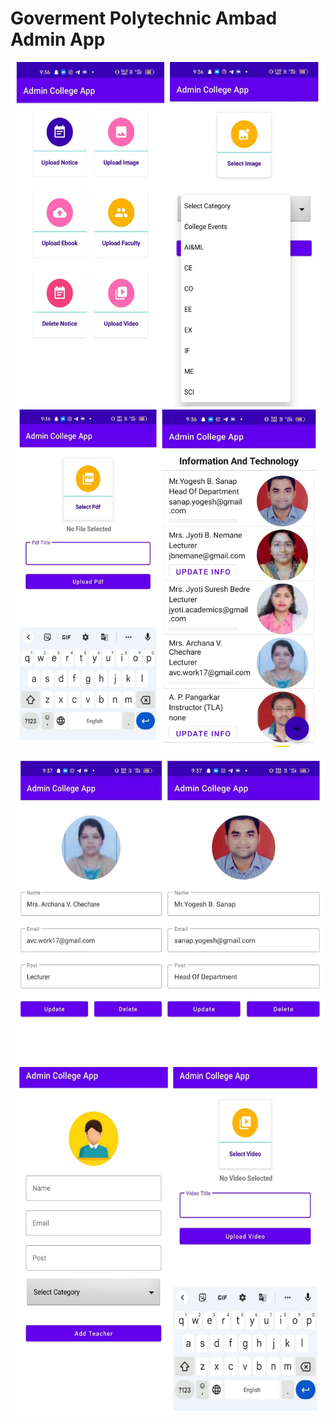 # Goverment Polytechnic Ambad Admin App

![Screenshot 1](images/Screenshot%20(42).png)
![Screenshot 1](images/Screenshot%20(43).png)


![Screenshot 1](images/Screenshot%20(44).png)
![Screenshot 1](images/Screenshot%20(45).png)